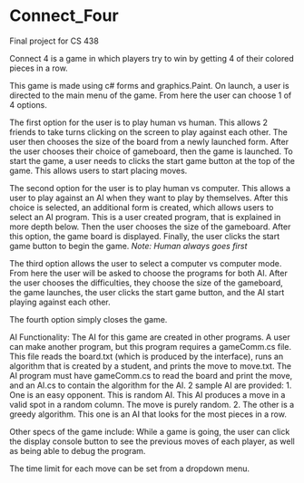 # Connect_Four
Final project for CS 438

Connect 4 is a game in which players try to win by getting 4 of their colored pieces in a row. 

This game is made using c# forms and graphics.Paint.
On launch, a user is directed to the main menu of the game. From here the user can choose 1 of 4 options.

The first option for the user is to play human vs human. This allows 2 friends to take turns clicking on the 
  screen to play against each other. The user then chooses the size of the board from a newly launched form. 
  After the user chooses their choice of gameboard, then the game is launched. To start the game, a user needs to
  clicks the start game button at the top of the game. This allows users to start placing moves.

The second option for the user is to play human vs computer. This allows a user to play against an AI when they want
  to play by themselves. After this choice is selected, an additional form is created, which allows users to select
  an AI program. This is a user created program, that is explained in more depth below. Then the user chooses the 
  size of the gameboard. After this option, the game board is displayed. Finally, the user clicks the start game button
  to begin the game. *Note: Human always goes first*
  
The third option allows the user to select a computer vs computer mode. From here the user will be asked to choose 
  the programs for both AI. After the user chooses the difficulties, they choose the size of the gameboard, 
  the game launches, the user clicks the start game button, and the AI start playing against each other. 
  
The fourth option simply closes the game.

AI Functionality:
  The AI for this game are created in other programs. A user can make another program, but this program requires a
  gameComm.cs file. This file reads the board.txt (which is produced by the interface), runs an algorithm that is created
  by a student, and prints the move to move.txt. 
    The AI program must have gameComm.cs to read the board and print the move, and an AI.cs to contain the algorithm for
    the AI.
  2 sample AI are provided:
    1. One is an easy opponent. This is random AI. This AI produces a move in a valid spot in a 
       random column. The move is purely random. 
    2. The other is a greedy algorithm. This one is an AI that looks for the most pieces in a row.
  

Other specs of the game include:
  While a game is going, the user can click the display console button to see the previous moves of each player, as 
  well as being able to debug the program.
  
  The time limit for each move can be set from a dropdown menu.

